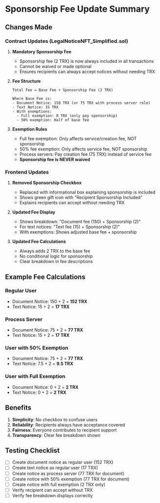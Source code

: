 # Sponsorship Fee Update Summary

## Changes Made

### Contract Updates (LegalNoticeNFT_Simplified.sol)

1. **Mandatory Sponsorship Fee**
   - Sponsorship fee (2 TRX) is now always included in all transactions
   - Cannot be waived or made optional
   - Ensures recipients can always accept notices without needing TRX

2. **Fee Structure**
   ```
   Total Fee = Base Fee + Sponsorship Fee (2 TRX)
   
   Where Base Fee is:
   - Document Notice: 150 TRX (or 75 TRX with process server role)
   - Text Notice: 15 TRX
   - With exemptions:
     - Full exemption: 0 TRX (only pay sponsorship)
     - 50% exemption: Half of base fee
   ```

3. **Exemption Rules**
   - Full fee exemption: Only affects service/creation fee, NOT sponsorship
   - 50% fee exemption: Only affects service fee, NOT sponsorship
   - Process servers: Pay creation fee (75 TRX) instead of service fee
   - **Sponsorship fee is NEVER waived**

### Frontend Updates

1. **Removed Sponsorship Checkbox**
   - Replaced with informational box explaining sponsorship is included
   - Shows green gift icon with "Recipient Sponsorship Included"
   - Explains recipients can accept without needing TRX

2. **Updated Fee Display**
   - Shows breakdown: "Document fee (150) + Sponsorship (2)"
   - For text notices: "Text fee (15) + Sponsorship (2)"
   - With exemptions: Shows adjusted base fee + sponsorship

3. **Updated Fee Calculations**
   - Always adds 2 TRX to the base fee
   - No conditional logic for sponsorship
   - Clear breakdown in fee descriptions

## Example Fee Calculations

### Regular User
- Document Notice: 150 + 2 = **152 TRX**
- Text Notice: 15 + 2 = **17 TRX**

### Process Server
- Document Notice: 75 + 2 = **77 TRX**
- Text Notice: 15 + 2 = **17 TRX**

### User with 50% Exemption
- Document Notice: 75 + 2 = **77 TRX**
- Text Notice: 7.5 + 2 = **9.5 TRX**

### User with Full Exemption
- Document Notice: 0 + 2 = **2 TRX**
- Text Notice: 0 + 2 = **2 TRX**

## Benefits

1. **Simplicity**: No checkbox to confuse users
2. **Reliability**: Recipients always have acceptance covered
3. **Fairness**: Everyone contributes to recipient support
4. **Transparency**: Clear fee breakdown shown

## Testing Checklist

- [ ] Create document notice as regular user (152 TRX)
- [ ] Create text notice as regular user (17 TRX)
- [ ] Create notice as process server (77 TRX for document)
- [ ] Create notice with 50% exemption (77 TRX for document)
- [ ] Create notice with full exemption (2 TRX only)
- [ ] Verify recipient can accept without TRX
- [ ] Verify fee breakdown displays correctly